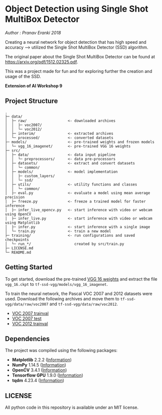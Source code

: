 # Object Detection using Single Shot MultiBox Detector
*Author : Pranav Eranki 2018*

Creating a neural network for object detection that has high speed and accuracy --> utilized the Single Shot MultiBox Detector (SSD) algorithm.

The original paper about the Single Shot MultiBox Detector can be found at https://arxiv.org/pdf/1512.02325.pdf.

This was a project made for fun and for exploring further the creation and usage of the SSD.

__Extension of AI Workshop 9__

## Project Structure

```
.
├─ data/
│  ├─ raw/                   <- downloaded archives
│  │  ├─ voc2007/
│  │  └─ voc2012/
│  ├─ interim/               <- extracted archives
│  └─ processed/             <- converted datasets
├─ models/                   <- pre-trained weights and frozen models
│  └─ vgg_16_imagenet/       <- pre-trained VGG 16 weights
├─ src/
│  ├─ data/                  <- data input pipeline
│  │  └─ preprocessors/      <- data pre-processors
│  ├─ datasets/              <- extract and convert datasets
│  │  └─ common/
│  ├─ models/                <- model implementation
│  │  ├─ custom_layers/
│  │  └─ ssd/
│  ├─ utils/                 <- utility functions and classes
│  │  └─ common/
│  ├─ eval.py                <- evaluate a model using mean average precision
│  ├─ freeze.py              <- freeze a trained model for faster inference
│  ├─ infer_live_opencv.py   <- start inference with video or webcam using OpenCV
│  ├─ infer_live.py          <- start inference with video or webcam using Matplotlib
│  ├─ infer.py               <- start inference with a single image
│  └─ train.py               <- train a new model
├─ training/                 <- run configurations and saved checkpoints
│  └─ run_*/                    created by src/train.py
├─ LICENSE.md
└─ README.md
```

## Getting Started

To get started, download the pre-trained [VGG 16 weights](http://download.tensorflow.org/models/vgg_16_2016_08_28.tar.gz) and extract the file `vgg_16.ckpt` to `tf-ssd-vgg/models/vgg_16_imagenet`.

To train the neural network, the Pascal VOC 2007 and 2012 datasets were used. Download the following archives and move them to `tf-ssd-vgg/data/raw/voc2007` and `tf-ssd-vgg/data/raw/voc2012`.
- [VOC 2007 trainval](http://host.robots.ox.ac.uk/pascal/VOC/voc2007/VOCtrainval_06-Nov-2007.tar)
- [VOC 2007 test](http://host.robots.ox.ac.uk/pascal/VOC/voc2007/VOCtest_06-Nov-2007.tar)
- [VOC 2012 trainval](http://host.robots.ox.ac.uk/pascal/VOC/voc2012/VOCtrainval_11-May-2012.tar)

## Dependencies

The project was compiled using the following packages:
- **Matplotlib** 2.2.2 ([Information](https://matplotlib.org/))
- **NumPy** 1.14.5 ([Information](https://www.numpy.org/))
- **OpenCV** 3.4.1 ([Information](https://opencv.org/))
- **Tensorflow GPU** 1.9.0 ([Information](https://www.tensorflow.org/))
- **tqdm** 4.23.4 ([Information](https://github.com/tqdm/tqdm))

## LICENSE

All python code in this repository is available under an MIT license.
